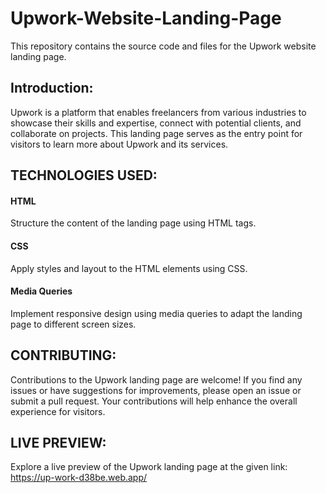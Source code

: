 # Upwork-Website-Landing-Page
This repository contains the source code and files for the Upwork website landing page.
## Introduction:
Upwork is a platform that enables freelancers from various industries to showcase their skills and expertise, connect with potential clients,
and collaborate on projects. This landing page serves as the entry point for visitors to learn more about Upwork and its services.
## TECHNOLOGIES USED:
#### HTML
Structure the content of the landing page using HTML tags.
#### CSS
Apply styles and layout to the HTML elements using CSS.
#### Media Queries
Implement responsive design using media queries to adapt the landing page to different screen sizes.
## CONTRIBUTING:
Contributions to the Upwork landing page are welcome! If you find any issues or have suggestions for improvements, please open an issue or submit a pull request. 
Your contributions will help enhance the overall experience for visitors.
## LIVE PREVIEW:
Explore a live preview of the Upwork landing page at the given link:
https://up-work-d38be.web.app/
